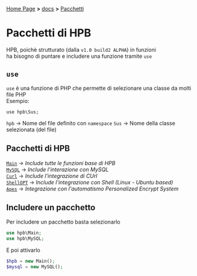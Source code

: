 [Home Page](https://dev.hpbdev.cf) **>** [docs](https://dev.hpbdev.cf/docs/base) **>** [Pacchetti](https://dev.hpbdev.cf/docs/pacchettu/index)

# Pacchetti di HPB
HPB, poichè strutturato (dalla `v1.0 build2 ALPHA`) in funzioni<br>
ha bisogno di puntare e includere una funzione tramite `use`

## `use`
`use` è una funzione di PHP che permette di selezionare una classe da molti file PHP<br>
Esempio:
```
use hpb\Sus;
```

`hpb` -> Nome del file definito con `namespace`
`Sus` -> Nome della classe selezionata (del file)

## Pacchetti di HPB
[`Main`](https://dev.hpbdev.cf/pkgs/main) -> *Include tutte le funzioni base di HPB*<br>
[`MySQL`](https://dev.hpbdev.cf/pkgs/mysql) -> *Include l'interazione con MySQL*<br>
[`Curl`](https://dev.hpbdev.cf/pkgs/curl) -> *Include l'integrazione di CUrl*<br>
[`ShellOPT`](https://dev.hpbdev.cf/pkgs/shell) -> *Include l'integrazione con Shell (Linux - Ubuntu based)*<br>
[`Apes`](https://dev.hpbdev.cf/pkgs/apes1) -> *Integrazione con l'automatismo Personalized Encrypt System*

## Includere un pacchetto
Per includere un pacchetto basta selezionarlo
```php
use hpb\Main;
use hpb\MySQL;
```
E poi attivarlo
```php
$hpb = new Main();
$mysql = new MySQL();
```

